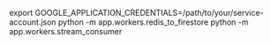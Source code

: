 export GOOGLE_APPLICATION_CREDENTIALS=/path/to/your/service-account.json
python -m app.workers.redis_to_firestore
python -m app.workers.stream_consumer

